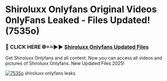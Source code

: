 # Shiroluxx Onlyfans Original Videos 0nlyFans Leaked - Files Updated! (7535o)

<h3>🔴 CLICK HERE 🌐==►► <a href="https://tinyurl.com/2wckxsce" rel="nofollow">Shiroluxx Onlyfans Updated Files</a></h3>

Get Shiroluxx Onlyfans and all content. Now you can access all videos and pictures of Shiroluxx Onlyfans. New Updated Files 2025!

[![7535o](https://i.imgur.com/AFduVYN.gif)](https://tinyurl.com/2wckxsce)
shiroluxx onlyfans leaks